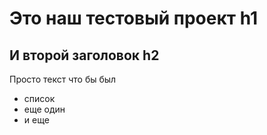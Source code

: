 # Это наш тестовый проект h1

## И второй заголовок h2

Просто текст что бы был

- список
- еще один
- и еще
